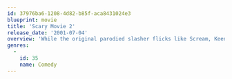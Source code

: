 ```yaml
---
id: 37976ba6-1208-4d82-b85f-aca8431024e3
blueprint: movie
title: 'Scary Movie 2'
release_date: '2001-07-04'
overview: 'While the original parodied slasher flicks like Scream, Keenen Ivory Wayans''s sequel to Scary Movie takes comedic aim at haunted house movies. A group of students visit a mansion called "Hell House," and murderous high jinks ensue.'
genres:
  -
    id: 35
    name: Comedy
---
```

